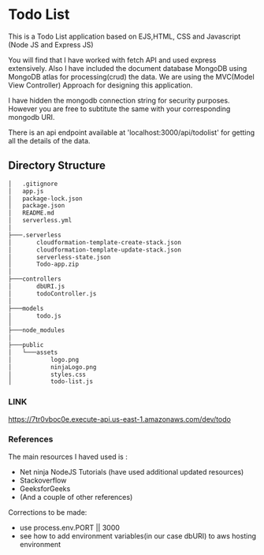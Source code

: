 # Todo List

This is a Todo List application based on EJS,HTML, CSS and Javascript (Node JS and Express JS)

You will find that I have worked with fetch API  and used express extensively.  Also I have included the document database MongoDB using MongoDB atlas for processing(crud) the data. We are using the MVC(Model View Controller) Approach for designing this application.

I have hidden the mongodb connection string for security purposes. However you are free to subtitute the same with your corresponding mongodb URI.

There is an api endpoint available at 'localhost:3000/api/todolist' for getting all the details of the data. 

## Directory Structure
```sh
│   .gitignore
│   app.js
│   package-lock.json
│   package.json
│   README.md
│   serverless.yml
│
├───.serverless
│       cloudformation-template-create-stack.json
│       cloudformation-template-update-stack.json
│       serverless-state.json
│       Todo-app.zip
│
├───controllers
│       dbURI.js
│       todoController.js
│
├───models
│       todo.js
│
├───node_modules
│
├───public
│   └───assets
│           logo.png
│           ninjaLogo.png
│           styles.css
│           todo-list.js
```

### LINK  

https://7tr0vboc0e.execute-api.us-east-1.amazonaws.com/dev/todo

### References

The main resources I haved used is :
* Net ninja NodeJS Tutorials (have used additional updated resources)
* Stackoverflow
* GeeksforGeeks
* (And a couple of other references)


Corrections to be made:
* use process.env.PORT || 3000
* see how to add environment variables(in our case dbURI) to aws hosting environment

